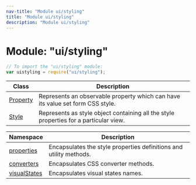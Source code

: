 ```yaml
---
nav-title: "Module ui/styling"
title: "Module ui/styling"
description: "Module ui/styling"
---
```

# Module: "ui/styling"

``` JavaScript
// To import the "ui/styling" module:
var uistyling = require("ui/styling");
```

Class | Description
------|------------
[Property](../../ui/styling/Property.md) | Represents an observable property which can have its value set form CSS style.
[Style](../../ui/styling/Style.md) | Represents as style object containing all the style properties for a particular view.

Namespace | Description
------|------------
[properties](../../ui/styling/properties/) | Encapsulates the style properties definitions and utility methods.
[converters](../../ui/styling/converters/) | Encapsulates CSS converter methods.
[visualStates](../../ui/styling/visualStates/) | Encapsulates visual states names.